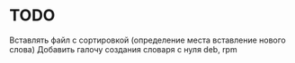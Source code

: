 TODO
====

Вставлять файл с сортировкой (определение места вставление нового слова)
Добавить галочу создания словаря с нуля
deb, rpm
